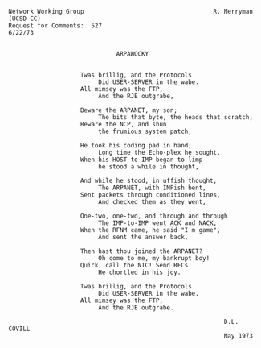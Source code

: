     Network Working Group                                    R. Merryman  (UCSD-CC)
    Request for Comments:  527                                              6/22/73


                                  ARPAWOCKY


                        Twas brillig, and the Protocols
                             Did USER-SERVER in the wabe.
                        All mimsey was the FTP,
                             And the RJE outgrabe,

                        Beware the ARPANET, my son;
                             The bits that byte, the heads that scratch;
                        Beware the NCP, and shun
                             the frumious system patch,

                        He took his coding pad in hand;
                             Long time the Echo-plex he sought.
                        When his HOST-to-IMP began to limp
                             he stood a while in thought,

                        And while he stood, in uffish thought,
                             The ARPANET, with IMPish bent,
                        Sent packets through conditioned lines,
                             And checked them as they went,

                        One-two, one-two, and through and through
                             The IMP-to-IMP went ACK and NACK,
                        When the RFNM came, he said "I'm game",
                             And sent the answer back,

                        Then hast thou joined the ARPANET?
                             Oh come to me, my bankrupt boy!
                        Quick, call the NIC! Send RFCs!
                             He chortled in his joy.

                        Twas brillig, and the Protocols
                             Did USER-SERVER in the wabe.
                        All mimsey was the FTP,
                             And the RJE outgrabe.

                                                                D.L. COVILL
                                                                May 1973
